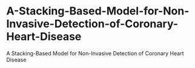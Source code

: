 # A-Stacking-Based-Model-for-Non-Invasive-Detection-of-Coronary-Heart-Disease
A Stacking-Based Model for Non-Invasive  Detection of Coronary Heart Disease
